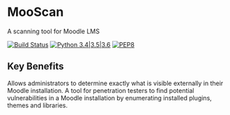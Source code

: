 # MooScan
A scanning tool for Moodle LMS


[![Build Status](https://travis-ci.org/vortexau/mooscan.svg?branch=master)](https://travis-ci.org/vortexau/mooscan) [![Python 3.4|3.5|3.6](https://img.shields.io/badge/python-3.4|3.5|3.6-brightgreen.svg)](https://www.python.org/) [![PEP8](https://img.shields.io/badge/code%20style-pep8-orange.svg)](https://www.python.org/dev/peps/pep-0008/)


## Key Benefits
Allows administrators to determine exactly what is visible externally in their Moodle installation. 
A tool for penetration testers to find potential vulnerabilities in a Moodle installation by enumerating installed plugins, themes and libraries.


